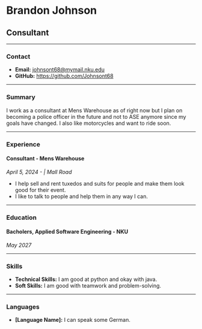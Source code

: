 # Brandon Johnson
## Consultant

---

### Contact
- **Email:** johnsont68@mymail.nku.edu
- **GitHub:** https://github.com/Johnsont68

---

### Summary
I work as a consultant at Mens Warehouse as of right now but I plan on becoming a police officer in the future and not to ASE anymore since my goals have changed. I also like motorcycles and want to ride soon.

---

### Experience

#### Consultant - Mens Warehouse
*_April 5, 2024 - | Mall Road_*
- I help sell and rent tuxedos and suits for people and make them look good for their event.
- I like to talk to people and help them in any way I can.

---

### Education

#### Bacholers, Applied Software Engineering - NKU
*_May 2027_*

---

### Skills
- **Technical Skills:** I am good at python and okay with java.
- **Soft Skills:** I am good with teamwork and problem-solving.

---

### Languages
- **[Language Name]:** I can speak some German.